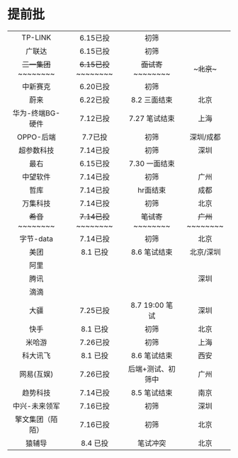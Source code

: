 # 提前批

|                          |                          |                        |                      |
| :----------------------: | :----------------------: | :--------------------: | :------------------: |
|         TP-LINK          |         6.15已投         |          初筛          |                      |
|          广联达          |         6.15已投         |          初筛          |                      |
| ~~~~三一集团~~~~~~~~~~~~ | ~~~~6.15已投~~~~~~~~~~~~ | ~~~~面试寄~~~~~~~~~~~~ |  ~~~~~~~北京~~~~~~~  |
|         中新赛克         |         6.20已投         |          初筛          |                      |
|           蔚来           |         6.22已投         |      8.2 三面结束      |         北京         |
|     华为-终端BG-硬件     |         7.12已投         |     7.27 笔试结束      |         上海         |
|        OPPO-后端         |         7.7已投          |          初筛          |      深圳/成都       |
|        超参数科技        |         7.14已投         |          初筛          |         深圳         |
|           最右           |         6.15已投         |     7.30 一面结束      |                      |
|         中望软件         |         7.14已投         |          初筛          |         广州         |
|           哲库           |         7.14已投         |        hr面结束        |         成都         |
|         万集科技         |         7.14已投         |          初筛          |         北京         |
|   ~~~~希音~~~~~~~~~~~~   | ~~~~7.14已投~~~~~~~~~~~~ | ~~~~笔试寄~~~~~~~~~~~~ | ~~~~广州~~~~~~~~~~~~ |
|        字节-data         |         7.14已投         |          初筛          |         北京         |
|           美团           |         8.1 已投         |      8.6 笔试结束      |      北京/深圳       |
|           阿里           |                          |                        |                      |
|           腾讯           |                          |                        |         深圳         |
|           滴滴           |                          |                        |                      |
|           大疆           |         7.25已投         |     8.7 19:00 笔试     |         深圳         |
|           快手           |         8.1 已投         |          初筛          |         北京         |
|          米哈游          |         7.26已投         |          初筛          |         上海         |
|         科大讯飞         |         8.1 已投         |      8.6 笔试结束      |         西安         |
|        网易(互娱)        |         7.26已投         |   后端+测试、初筛中    |         广州         |
|         趋势科技         |         7.14已投         |      8.5 笔试结束      |         南京         |
|      中兴-未来领军       |         7.16已投         |          初筛          |         深圳         |
|     擎文集团（陌陌）     |         7.16已投         |          初筛          |         北京         |
|          猿辅导          |         8.4 已投         |        笔试冲突        |         北京         |
